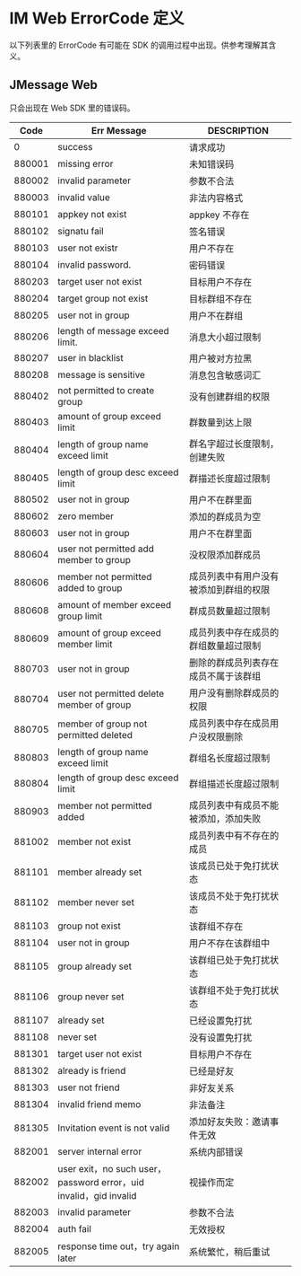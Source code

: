# IM Web ErrorCode 定义

以下列表里的 ErrorCode 有可能在 SDK 的调用过程中出现。供参考理解其含义。


## JMessage Web

只会出现在 Web SDK 里的错误码。



| Code   | Err Message                              | DESCRIPTION         |
| ------ | ---------------------------------------- | ------------------- |
| 0      | success                                  | 请求成功                |
| 880001 | missing error                            | 未知错误码               |
| 880002 | invalid parameter                        | 参数不合法               |
| 880003 | invalid value                            | 非法内容格式              |
| 880101 | appkey not exist                         | appkey 不存在          |
| 880102 | signatu fail                             | 签名错误                |
| 880103 | user not existr                          | 用户不存在               |
| 880104 | invalid password.                        | 密码错误                |
| 880203 | target user not exist                    | 目标用户不存在             |
| 880204 | target group not exist                   | 目标群组不存在             |
| 880205 | user not in group                        | 用户不在群组              |
| 880206 | length of message exceed limit.          | 消息大小超过限制            |
| 880207 | user in blacklist                        | 用户被对方拉黑             |
| 880208 | message is sensitive                     | 消息包含敏感词汇            |
| 880402 | not permitted to create group            | 没有创建群组的权限           |
| 880403 | amount of group exceed limit             | 群数量到达上限             |
| 880404 | length of group name exceed limit        | 群名字超过长度限制，创建失败      |
| 880405 | length of group desc exceed limit        | 群描述长度超过限制           |
| 880502 | user not in group                        | 用户不在群里面             |
| 880602 | zero member                              | 添加的群成员为空            |
| 880603 | user not in group                        | 用户不在群里面             |
| 880604 | user not permitted add member to group   | 没权限添加群成员            |
| 880606 | member not permitted added to group      | 成员列表中有用户没有被添加到群组的权限 |
| 880608 | amount of member exceed group limit      | 群成员数量超过限制           |
| 880609 | amount of group exceed member limit      | 成员列表中存在成员的群组数量超过限制  |
| 880703 | user not in group                        | 删除的群成员列表存在成员不属于该群组  |
| 880704 | user not permitted delete member of group | 用户没有删除群成员的权限        |
| 880705 | member of group not permitted deleted    | 成员列表中存在成员用户没权限删除    |
| 880803 | length of group name exceed limit        | 群组名长度超过限制           |
| 880804 | length of group desc exceed limit        | 群组描述长度超过限制          |
| 880903 | member not permitted added               | 成员列表中有成员不能被添加，添加失败  |
| 881002 | member not exist                         | 成员列表中有不存在的成员        |
| 881101 | member already set                       | 该成员已处于免打扰状态         |
| 881102 | member never set                         | 该成员不处于免打扰状态         |
| 881103 | group not exist                          | 该群组不存在              |
| 881104 | user not in group                        | 用户不存在该群组中           |
| 881105 | group already set                        | 该群组已处于免打扰状态         |
| 881106 | group never set                          | 该群组不处于免打扰状态         |
| 881107 | already set                              | 已经设置免打扰             |
| 881108 | never set                                | 没有设置免打扰             |
| 881301 | target user not exist                    | 目标用户不存在             |
| 881302 | already is friend                        | 已经是好友               |
| 881303 | user not friend                          | 非好友关系               |
| 881304 | invalid friend memo                      | 非法备注                |
| 881305 | Invitation event is not valid            | 添加好友失败：邀请事件无效       |
| 882001 | server internal error                    | 系统内部错误              |
| 882002 | user exit，no such user，password error，uid invalid，gid invalid | 视操作而定               |
| 882003 | invalid parameter                        | 参数不合法               |
| 882004 | auth fail                                | 无效授权                |
| 882005 | response time out，try again later        | 系统繁忙，稍后重试           |
